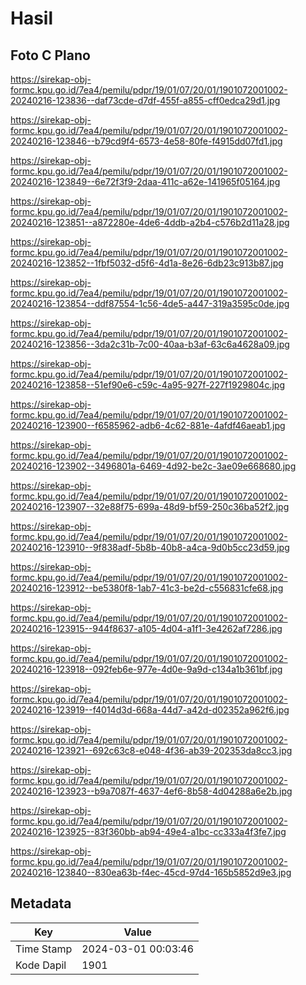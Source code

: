 # Hasil

## Foto C Plano

https://sirekap-obj-formc.kpu.go.id/7ea4/pemilu/pdpr/19/01/07/20/01/1901072001002-20240216-123836--daf73cde-d7df-455f-a855-cff0edca29d1.jpg

https://sirekap-obj-formc.kpu.go.id/7ea4/pemilu/pdpr/19/01/07/20/01/1901072001002-20240216-123846--b79cd9f4-6573-4e58-80fe-f4915dd07fd1.jpg

https://sirekap-obj-formc.kpu.go.id/7ea4/pemilu/pdpr/19/01/07/20/01/1901072001002-20240216-123849--6e72f3f9-2daa-411c-a62e-141965f05164.jpg

https://sirekap-obj-formc.kpu.go.id/7ea4/pemilu/pdpr/19/01/07/20/01/1901072001002-20240216-123851--a872280e-4de6-4ddb-a2b4-c576b2d11a28.jpg

https://sirekap-obj-formc.kpu.go.id/7ea4/pemilu/pdpr/19/01/07/20/01/1901072001002-20240216-123852--1fbf5032-d5f6-4d1a-8e26-6db23c913b87.jpg

https://sirekap-obj-formc.kpu.go.id/7ea4/pemilu/pdpr/19/01/07/20/01/1901072001002-20240216-123854--ddf87554-1c56-4de5-a447-319a3595c0de.jpg

https://sirekap-obj-formc.kpu.go.id/7ea4/pemilu/pdpr/19/01/07/20/01/1901072001002-20240216-123856--3da2c31b-7c00-40aa-b3af-63c6a4628a09.jpg

https://sirekap-obj-formc.kpu.go.id/7ea4/pemilu/pdpr/19/01/07/20/01/1901072001002-20240216-123858--51ef90e6-c59c-4a95-927f-227f1929804c.jpg

https://sirekap-obj-formc.kpu.go.id/7ea4/pemilu/pdpr/19/01/07/20/01/1901072001002-20240216-123900--f6585962-adb6-4c62-881e-4afdf46aeab1.jpg

https://sirekap-obj-formc.kpu.go.id/7ea4/pemilu/pdpr/19/01/07/20/01/1901072001002-20240216-123902--3496801a-6469-4d92-be2c-3ae09e668680.jpg

https://sirekap-obj-formc.kpu.go.id/7ea4/pemilu/pdpr/19/01/07/20/01/1901072001002-20240216-123907--32e88f75-699a-48d9-bf59-250c36ba52f2.jpg

https://sirekap-obj-formc.kpu.go.id/7ea4/pemilu/pdpr/19/01/07/20/01/1901072001002-20240216-123910--9f838adf-5b8b-40b8-a4ca-9d0b5cc23d59.jpg

https://sirekap-obj-formc.kpu.go.id/7ea4/pemilu/pdpr/19/01/07/20/01/1901072001002-20240216-123912--be5380f8-1ab7-41c3-be2d-c556831cfe68.jpg

https://sirekap-obj-formc.kpu.go.id/7ea4/pemilu/pdpr/19/01/07/20/01/1901072001002-20240216-123915--944f8637-a105-4d04-a1f1-3e4262af7286.jpg

https://sirekap-obj-formc.kpu.go.id/7ea4/pemilu/pdpr/19/01/07/20/01/1901072001002-20240216-123918--092feb6e-977e-4d0e-9a9d-c134a1b361bf.jpg

https://sirekap-obj-formc.kpu.go.id/7ea4/pemilu/pdpr/19/01/07/20/01/1901072001002-20240216-123919--f4014d3d-668a-44d7-a42d-d02352a962f6.jpg

https://sirekap-obj-formc.kpu.go.id/7ea4/pemilu/pdpr/19/01/07/20/01/1901072001002-20240216-123921--692c63c8-e048-4f36-ab39-202353da8cc3.jpg

https://sirekap-obj-formc.kpu.go.id/7ea4/pemilu/pdpr/19/01/07/20/01/1901072001002-20240216-123923--b9a7087f-4637-4ef6-8b58-4d04288a6e2b.jpg

https://sirekap-obj-formc.kpu.go.id/7ea4/pemilu/pdpr/19/01/07/20/01/1901072001002-20240216-123925--83f360bb-ab94-49e4-a1bc-cc333a4f3fe7.jpg

https://sirekap-obj-formc.kpu.go.id/7ea4/pemilu/pdpr/19/01/07/20/01/1901072001002-20240216-123840--830ea63b-f4ec-45cd-97d4-165b5852d9e3.jpg


## Metadata

| Key        | Value               |
| ---------- | ------------------- |
| Time Stamp | 2024-03-01 00:03:46 |
| Kode Dapil | 1901                |



